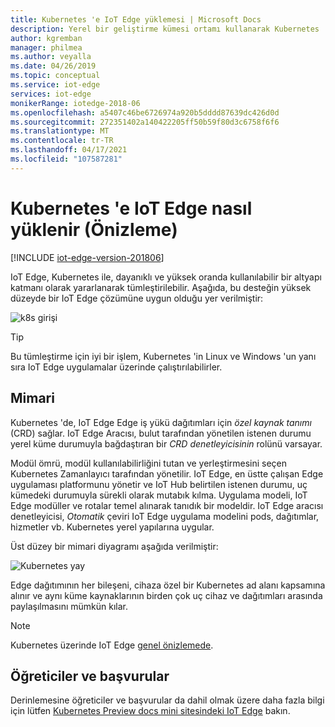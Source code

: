 ```yaml
---
title: Kubernetes 'e IoT Edge yüklemesi | Microsoft Docs
description: Yerel bir geliştirme kümesi ortamı kullanarak Kubernetes 'e IoT Edge nasıl yükleneceğinizi öğrenin
author: kgremban
manager: philmea
ms.author: veyalla
ms.date: 04/26/2019
ms.topic: conceptual
ms.service: iot-edge
services: iot-edge
monikerRange: iotedge-2018-06
ms.openlocfilehash: a5407c46be6726974a920b5dddd87639dc426d0d
ms.sourcegitcommit: 272351402a140422205ff50b59f80d3c6758f6f6
ms.translationtype: MT
ms.contentlocale: tr-TR
ms.lasthandoff: 04/17/2021
ms.locfileid: "107587281"
---
```

# <a name="how-to-install-iot-edge-on-kubernetes-preview"></a>Kubernetes 'e IoT Edge nasıl yüklenir (Önizleme)

[!INCLUDE [iot-edge-version-201806](../../includes/iot-edge-version-201806.md)]

IoT Edge, Kubernetes ile, dayanıklı ve yüksek oranda kullanılabilir bir altyapı katmanı olarak yararlanarak tümleştirilebilir. Aşağıda, bu desteğin yüksek düzeyde bir IoT Edge çözümüne uygun olduğu yer verilmiştir:

![k8s girişi](./media/how-to-install-iot-edge-kubernetes/kubernetes-model.png)

>[!TIP]
>Bu tümleştirme için iyi bir işlem, Kubernetes 'in Linux ve Windows 'un yanı sıra IoT Edge uygulamalar üzerinde çalıştırılabilirler.

## <a name="architecture"></a>Mimari 
Kubernetes 'de, IoT Edge Edge iş yükü dağıtımları için *özel kaynak tanımı* (CRD) sağlar. IoT Edge Aracısı, bulut tarafından yönetilen istenen durumu yerel küme durumuyla bağdaştıran bir  *CRD denetleyicisinin* rolünü varsayar.

Modül ömrü, modül kullanılabilirliğini tutan ve yerleştirmesini seçen Kubernetes Zamanlayıcı tarafından yönetilir. IoT Edge, en üstte çalışan Edge uygulaması platformunu yönetir ve IoT Hub belirtilen istenen durumu, uç kümedeki durumuyla sürekli olarak mutabık kılma. Uygulama modeli, IoT Edge modüller ve rotalar temel alınarak tanıdık bir modeldir. IoT Edge aracısı denetleyicisi, *Otomatik* çeviri IoT Edge uygulama modelini pods, dağıtımlar, hizmetler vb. Kubernetes yerel yapılarına uygular.

Üst düzey bir mimari diyagramı aşağıda verilmiştir:

![Kubernetes yay](./media/how-to-install-iot-edge-kubernetes/publicpreview-refresh-kubernetes.png)

Edge dağıtımının her bileşeni, cihaza özel bir Kubernetes ad alanı kapsamına alınır ve aynı küme kaynaklarının birden çok uç cihaz ve dağıtımları arasında paylaşılmasını mümkün kılar.

>[!NOTE]
>Kubernetes üzerinde IoT Edge [genel önizlemede](https://azure.microsoft.com/support/legal/preview-supplemental-terms/).

## <a name="tutorials-and-references"></a>Öğreticiler ve başvurular 

Derinlemesine öğreticiler ve başvurular da dahil olmak üzere daha fazla bilgi için lütfen [Kubernetes Preview docs mini sitesindeki IoT Edge](https://aka.ms/edgek8sdoc) bakın.
